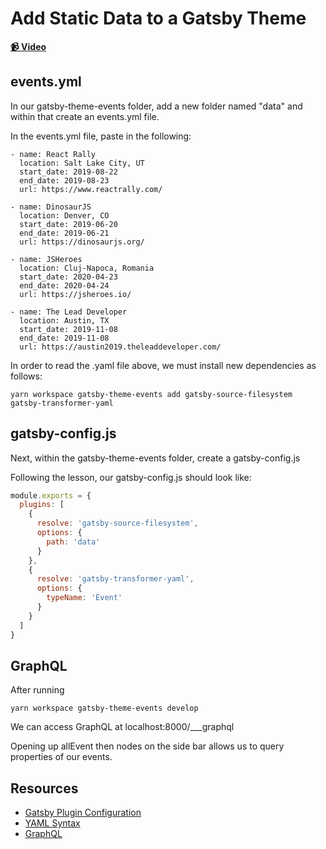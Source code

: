 # Add Static Data to a Gatsby Theme

**[📹 Video](https://egghead.io/lessons/gatsby-add-static-data-to-a-gatsby-theme)**

## events.yml

In our gatsby-theme-events folder, add a new folder named "data" and within that create an events.yml file.

In the events.yml file, paste in the following:
```
- name: React Rally
  location: Salt Lake City, UT
  start_date: 2019-08-22
  end_date: 2019-08-23
  url: https://www.reactrally.com/

- name: DinosaurJS
  location: Denver, CO
  start_date: 2019-06-20
  end_date: 2019-06-21
  url: https://dinosaurjs.org/

- name: JSHeroes
  location: Cluj-Napoca, Romania
  start_date: 2020-04-23
  end_date: 2020-04-24
  url: https://jsheroes.io/

- name: The Lead Developer
  location: Austin, TX
  start_date: 2019-11-08
  end_date: 2019-11-08
  url: https://austin2019.theleaddeveloper.com/
```

In order to read the .yaml file above, we must install new dependencies as follows:
```
yarn workspace gatsby-theme-events add gatsby-source-filesystem gatsby-transformer-yaml
```
## gatsby-config.js
Next, within the gatsby-theme-events folder, create a gatsby-config.js

Following the lesson, our gatsby-config.js should look like:
```javascript
module.exports = {
  plugins: [
    {
      resolve: 'gatsby-source-filesystem',
      options: {
        path: 'data'
      }
    },
    {
      resolve: 'gatsby-transformer-yaml',
      options: {
        typeName: 'Event'
      }
    }
  ]
}
```
## GraphQL
After running
```
yarn workspace gatsby-theme-events develop
```
We can access GraphQL at localhost:8000/\_\_\_graphql

Opening up allEvent then nodes on the side bar allows us to query properties of our events.

## Resources
- [Gatsby Plugin Configuration](https://www.gatsbyjs.org/docs/gatsby-config/#plugins)
- [YAML Syntax](https://docs.ansible.com/ansible/latest/reference_appendices/YAMLSyntax.html)
- [GraphQL](https://graphql.org/)
